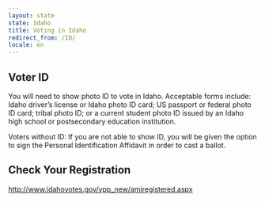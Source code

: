 ```yaml
---
layout: state
state: Idaho
title: Voting in Idaho
redirect_from: /ID/
locale: en
---
```


## Voter ID

You will need to show photo ID to vote in Idaho. Acceptable forms include: Idaho driver’s license or Idaho photo ID card; US passport or federal photo ID card; tribal photo ID; or a current student photo ID issued by an Idaho high school or postsecondary education institution.

Voters without ID: If you are not able to show ID, you will be given the option to sign the Personal Identification Affidavit in order to cast a ballot.

## Check Your Registration

<http://www.idahovotes.gov/ypp_new/amiregistered.aspx>
